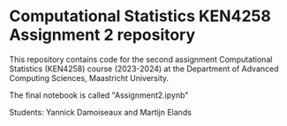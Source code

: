 # Computational Statistics KEN4258 Assignment 2 repository

This repository contains code for the second assignment Computational Statistics (KEN4258) course (2023-2024) at the Department of Advanced Computing Sciences, Maastricht University.

The final notebook is called "Assignment2.ipynb"

Students: Yannick Damoiseaux and Martijn Elands
